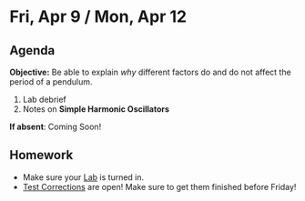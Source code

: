 Fri, Apr 9 / Mon, Apr 12
==================

Agenda
---------
**Objective:** Be able to explain *why* different factors do and do not affect the period of a pendulum.

1. Lab debrief
2. Notes on **Simple Harmonic Oscillators**

**If absent**: Coming Soon!



Homework 
-------------
- Make sure your [Lab][lab] is turned in.
- [Test Corrections][correct] are open!  Make sure to get them finished before Friday!

[correct]: https://avon.schoology.com/assignment/4835420000/
[lab]: https://avon.schoology.com/assignment/4841068270/
<!--stackedit_data:
eyJoaXN0b3J5IjpbNzI3NzI5NTksLTE0ODcxMjYyMzksLTIwNj
QxNDA2NjYsMTI3NDE1MjE4MywtMjA2MzQ2NjgzNCwtMTg4ODQ4
NjM2LC01MTI4NTQyMDgsLTE5NjUwNDAwNTUsLTMxODY4MDcyNi
wxNTk4ODE1MjM4LDExODc5MjU5MzYsNzAyMzk0OTI4LDYyOTIz
Nzc2LDE3NjgyMTU3OSwtMTkwMzE2ODg1MSwtNDkwODM2MjQsLT
IxMDM5NzI1OTEsMTE0MTU0NTAyNywxODA2MDc3MTE5LDE4Njkw
NzM3MzJdfQ==
-->